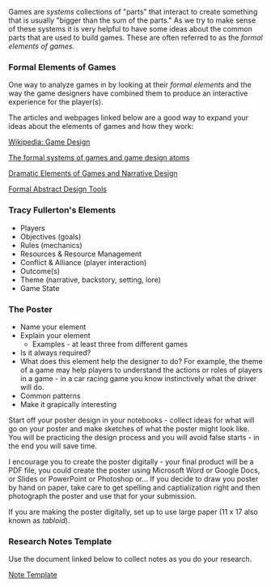 Games are *systems* collections of "parts" that interact to create something that is usually "bigger than the sum of the parts." As we try to make sense of these systems it is very helpful to have some ideas about the common parts that are used to build games. These are often referred to as the *formal elements of games.*

### Formal Elements of Games

One way to analyze games in by looking at their *formal elements* and the way the game designers have combined them to produce an interactive experience for the player(s).

The articles and webpages linked below are a good way to expand your ideas about the elements of games and how they work:

[Wikipedia: Game Design](https://en.wikipedia.org/wiki/Game_design)

[The formal systems of games and game design atoms](http://www.acagamic.com/courses/infr1330-2014/the-formal-systems-of-games-and-game-design-atoms/)

[Dramatic Elements of Games and Narrative Design](http://www.acagamic.com/courses/infr1330-2014/dramatic-elements-of-games-and-narrative-design/)

[Formal Abstract Design Tools](http://www.gamasutra.com/view/feature/131764/formal_abstract_design_tools.php)

### Tracy Fullerton's Elements

* Players
* Objectives (goals)
* Rules (mechanics)
* Resources & Resource Management
* Conflict & Alliance (player interaction)
* Outcome(s)
* Theme (narrative, backstory, setting, lore)
* Game State

### The Poster

* Name your element
* Explain your element
  - Examples - at least three from different games
* Is it always required?
* What does this element help the designer to do? For example, the theme of a game may help players to understand the actions or roles of players in a game - in a car racing game you know instinctively what the driver will do.
* Common patterns
* Make it grapically interesting

Start off your poster design in your notebooks - collect ideas for what will go on your poster and make sketches of what the poster might look like. You will be practicing the design process and you will avoid false starts - in the end you will save time.

I encourage you to create the poster digitally - your final product will be a PDF file, you could create the poster using Microsoft Word or Google Docs, or Slides or PowerPoint or Photoshop or... If you decide to draw you poster by hand on paper, take care to get spelling and captialization right and then photograph the poster and use that for your submission.

If you are making the poster digitally, set up to use large paper (11 x 17 also known as *tabloid*).

### Research Notes Template

Use the document linked below to collect notes as you do your research.

[Note Template](https://docs.google.com/document/d/1Y6dCVdxEOrCmuuh-G7LVOKlJj435YHmms66Fob8qmkI/edit?usp=sharing)

